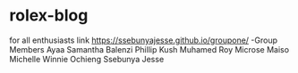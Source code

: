 # rolex-blog
for all enthusiasts
link https://ssebunyajesse.github.io/groupone/ 
-Group Members
Ayaa Samantha
Balenzi Phillip
Kush Muhamed 
Roy Microse Maiso
Michelle Winnie Ochieng
Ssebunya Jesse

